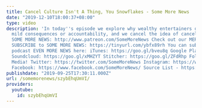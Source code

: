 ```yaml
---
title: Cancel Culture Isn't A Thing, You Snowflakes - Some More News
date: "2019-12-10T18:00:37+08:00"
type: video
description: 'In today''s episode we explore why wealthy entertainers don''t like
  mild consequences or accountability, and we cancel the idea of cancel culture. Support
  SOME MORE NEWS: http://www.patreon.com/SomeMoreNews Check out our MERCH STORE: https://tinyurl.com/y4xxl3zn
  SUBSCRIBE to SOME MORE NEWS: https://tinyurl.com/ybfx89rh You can subscribe to our
  podcast EVEN MORE NEWS here: iTunes: https://goo.gl/bveu8q Google Play: https://goo.gl/zpnhN9
  Soundcloud: https://goo.gl/xMHZYT Stitcher: https://goo.gl/ZFdRhp Follow us on social
  Media! Twitter: https://twitter.com/SomeMoreNews Instagram: https://www.instagram.com/SomeMoreNews/
  Facebook: https://www.facebook.com/SomeMoreNews/ Source List - https://tinyurl.com/y5khofb9'
publishdate: "2019-09-25T17:30:11.000Z"
url: /somemorenews/szybEhqUmVI/
providers:
  youtube:
    id: szybEhqUmVI
---
```

